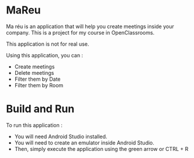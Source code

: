 # MaReu

Ma réu is an application that will help you create meetings inside your company.
This is a project for my course in OpenClassrooms.

This application is not for real use.

Using this application, you can :

  - Create meetings
  - Delete meetings
  - Filter them by Date
  - Filter them by Room

# Build and Run

To run this application : 

  - You will need Android Studio installed.
  - You will need to create an emulator inside Android Studio.
  - Then, simply execute the application using the green arrow or CTRL + R
